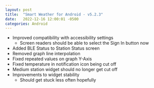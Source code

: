 ```yaml
---
layout: post
title:  "Smart Weather for Android - v5.2.3"
date:   2022-12-16 12:00:01 -0500
categories: Android
---
```


- Improved compatibility with accessibility settings
    - Screen readers should be able to select the Sign In button now
- Added BLE Status to Station Status screen
- Removed graph line interpolation
- Fixed repeated values on graph Y-Axis
- Fixed temperature in notification icon being cut off
- Medium station widget should no longer get cut off
- Improvements to widget stability
     - Should get stuck less often hopefully